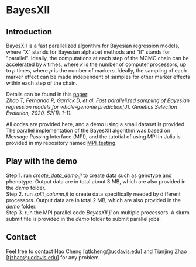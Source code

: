 # BayesXII

## Introduction
BayesXII is a fast parallelized algorithm for Bayesian regression models, where "X" stands for Bayesian alphabet methods and "II" stands for "parallel". Ideally, the computations at each step of the MCMC chain can be accelerated by *k* times, where *k* is the number of computer processors, up to *p* times, where *p* is the number of markers. Ideally, the sampling of each marker effect can be made independent of samples for other marker effects within each step of the chain. 

Details can be found in this [paper](https://gsejournal.biomedcentral.com/articles/10.1186/s12711-020-00533-x):  
*Zhao T, Fernando R, Garrick D, et al. Fast parallelized sampling of Bayesian regression models for whole-genome prediction[J]. Genetics Selection Evolution, 2020, 52(1): 1-11.*

All codes are provided here, and a demo using a small dataset is provided. The parallel implementation of the BayesXII algorithm was based on Message Passing Interface (MPI), and the tutotial of using MPI in Julia is provided in my repository named [MPI_testing](https://github.com/zhaotianjing/MPI_testing/blob/master/MPI.ipynb).

## Play with the demo

Step 1. run *create_data_demo.jl* to create data such as genotype and phenotype. Output data are in total about 3 MB, which are also provided in the *demo* folder.  
Step 2. run *split_column.jl* to create data specifically needed by different processors. Output data are in total 2 MB, which are also provided in the *demo* folder.  
Step 3. run the MPI parallel code *BayesXII.jl* on multiple processors. A slurm submit file is provided in the *demo* folder to submit parallel jobs.

## Contact
Feel free to contact Hao Cheng [qtlcheng@ucdavis.edu] and Tianjing Zhao [tjzhao@ucdavis.edu] for any problem.